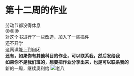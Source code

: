 # 第十二周的作业
劳动节都没得休息  
😣😣😣  
对这个书进行了一些改造，加入了一些插件  
还不开学  
这网课能上到自闭  
**还有，如果你有其他科目的作业，可以联系我，然后发给我**  
**如果你不是我们班的，想要把作业分享出来，也是可以联系我的**  
新的一周，继续奥利给
![老八](https://timgsa.baidu.com/timg?image&quality=80&size=b9999_10000&sec=1588588383119&di=c73f29b1532de9f50f43b40f0ec6dec7&imgtype=0&src=http%3A%2F%2Fpics2.baidu.com%2Ffeed%2F8601a18b87d6277fc1ba31c222276836e824fc41.png%3Ftoken%3Dcd42f9d362bbe683b207a8536ef7b01a)